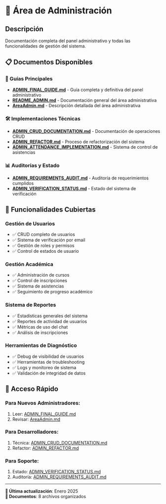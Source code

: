 # 🔧 Área de Administración

## Descripción
Documentación completa del panel administrativo y todas las funcionalidades de gestión del sistema.

## 📋 Documentos Disponibles

### 📖 Guías Principales
- **[ADMIN_FINAL_GUIDE.md](./ADMIN_FINAL_GUIDE.md)** - Guía completa y definitiva del panel administrativo
- **[README_ADMIN.md](./README_ADMIN.md)** - Documentación general del área administrativa
- **[AreaAdmin.md](./AreaAdmin.md)** - Descripción detallada del área administrativa

### 🛠️ Implementaciones Técnicas
- **[ADMIN_CRUD_DOCUMENTATION.md](./ADMIN_CRUD_DOCUMENTATION.md)** - Documentación de operaciones CRUD
- **[ADMIN_REFACTOR.md](./ADMIN_REFACTOR.md)** - Proceso de refactorización del sistema
- **[ADMIN_ATTENDANCE_IMPLEMENTATION.md](./ADMIN_ATTENDANCE_IMPLEMENTATION.md)** - Sistema de control de asistencias

### 📊 Auditorías y Estado
- **[ADMIN_REQUIREMENTS_AUDIT.md](./ADMIN_REQUIREMENTS_AUDIT.md)** - Auditoría de requerimientos cumplidos
- **[ADMIN_VERIFICATION_STATUS.md](./ADMIN_VERIFICATION_STATUS.md)** - Estado del sistema de verificación

## 🎯 Funcionalidades Cubiertas

### Gestión de Usuarios
- ✅ CRUD completo de usuarios
- ✅ Sistema de verificación por email
- ✅ Gestión de roles y permisos
- ✅ Control de estados de usuario

### Gestión Académica  
- ✅ Administración de cursos
- ✅ Control de inscripciones
- ✅ Sistema de asistencias
- ✅ Seguimiento de progreso académico

### Sistema de Reportes
- ✅ Estadísticas generales del sistema
- ✅ Reportes de actividad de usuarios
- ✅ Métricas de uso del chat
- ✅ Análisis de inscripciones

### Herramientas de Diagnóstico
- ✅ Debug de visibilidad de usuarios
- ✅ Herramientas de troubleshooting
- ✅ Logs y monitoreo de sistema
- ✅ Validación de integridad de datos

## 🚀 Acceso Rápido

### Para Nuevos Administradores:
1. Leer: [ADMIN_FINAL_GUIDE.md](./ADMIN_FINAL_GUIDE.md)
2. Revisar: [AreaAdmin.md](./AreaAdmin.md)

### Para Desarrolladores:
1. Técnica: [ADMIN_CRUD_DOCUMENTATION.md](./ADMIN_CRUD_DOCUMENTATION.md)
2. Refactor: [ADMIN_REFACTOR.md](./ADMIN_REFACTOR.md)

### Para Soporte:
1. Estado: [ADMIN_VERIFICATION_STATUS.md](./ADMIN_VERIFICATION_STATUS.md)
2. Auditoría: [ADMIN_REQUIREMENTS_AUDIT.md](./ADMIN_REQUIREMENTS_AUDIT.md)

---
**📅 Última actualización**: Enero 2025  
**📁 Documentos**: 8 archivos organizados